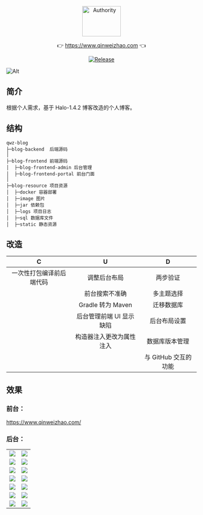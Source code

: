 <p align="center">
  <a class="logo" href="https://github.com/qinweizhao/qwz-blog">
    <img src="https://cdn.jsdelivr.net/gh/qinweizhao/qwz-blog@master/logo.png" height="80" width="45%" alt="Authority">
  </a>
</p>

<p align="center">
👉 <a href="https://www.qinweizhao.com">https://www.qinweizhao.com</a> 👈
</p>

<p align="center">
  <a href="https://github.com/qinweizhao/qwz-blog" target="_blank">
    <img src="https://img.shields.io/github/v/release/qinweizhao/qwz-blog?include_prereleases" alt="Release"/>
  </a>
</p>


![Alt](https://repobeats.axiom.co/api/embed/407d1af8c2e1faff46c37b1336137e2d0d7e27c4.svg "Analytics image")
## 简介

根据个人需求，基于 Halo-1.4.2 博客改造的个人博客。

## 结构

```
qwz-blog
├─blog-backend  后端源码
│
├─blog-frontend 前端源码
│  ├─blog-frontend-admin 后台管理
│  ├─blog-frontend-portal 前台门面
│ 
├─blog-resource 项目资源
│  ├─docker 容器部署
│  ├─image 图片
│  ├─jar 依赖包
│  ├─logs 项目日志
│  ├─sql 数据库文件
│  ├─static 静态资源
```

## 改造

|            C             |            U             |          D           |
| :----------------------: | :----------------------: | :------------------: |
| 一次性打包编译前后端代码 |       调整后台布局       |       两步验证       |
|                          |      前台搜索不准确      |      多主题选择      |
|                          |    Gradle 转为 Maven     |      迁移数据库      |
|                          | 后台管理前端 UI 显示缺陷 |     后台布局设置     |
|                          | 构造器注入更改为属性注入 |    数据库版本管理    |
|                          |                          | 与 GitHub 交互的功能 |

## 效果

### 前台：

https://www.qinweizhao.com/

### 后台：

<table>
    <tr>
        <td><img src="https://gitee.com/qinweizhao/qwz-blog/raw/master/blog-resource/image/2022-04-02_201508.png"/></td>
        <td><img src="https://gitee.com/qinweizhao/qwz-blog/raw/master/blog-resource/image/2022-04-02_201552.png"/></td>
    </tr>
    <tr>
        <td><img src="https://gitee.com/qinweizhao/qwz-blog/raw/master/blog-resource/image/2022-04-02_201755.png"/></td>
        <td><img src="https://gitee.com/qinweizhao/qwz-blog/raw/master/blog-resource/image/2022-04-02_201804.png"/></td>
    </tr>
    <tr>
        <td><img src="https://gitee.com/qinweizhao/qwz-blog/raw/master/blog-resource/image/2022-04-02_201811.png"/></td>
        <td><img src="https://gitee.com/qinweizhao/qwz-blog/raw/master/blog-resource/image/2022-04-02_201815.png"/></td>
    </tr>
    <tr>
        <td><img src="https://gitee.com/qinweizhao/qwz-blog/raw/master/blog-resource/image/2022-04-02_201820.png"/></td>
        <td><img src="https://gitee.com/qinweizhao/qwz-blog/raw/master/blog-resource/image/2022-04-02_201826.png"/></td>
    </tr>
    <tr>
        <td><img src="https://gitee.com/qinweizhao/qwz-blog/raw/master/blog-resource/image/2022-04-02_201834.png"/></td>
        <td><img src="https://gitee.com/qinweizhao/qwz-blog/raw/master/blog-resource/image/2022-04-02_201904.png"/></td>
    </tr>
    <tr>
        <td><img src="https://gitee.com/qinweizhao/qwz-blog/raw/master/blog-resource/image/2022-04-02_201914.png"/></td>
        <td><img src="https://gitee.com/qinweizhao/qwz-blog/raw/master/blog-resource/image/2022-04-02_201925.png"/></td>
    </tr>
    <tr>
        <td><img src="https://gitee.com/qinweizhao/qwz-blog/raw/master/blog-resource/image/2022-04-02_201931.png"/></td>
        <td><img src="https://gitee.com/qinweizhao/qwz-blog/raw/master/blog-resource/image/2022-04-02_202053.png"/></td>
    </tr>
</table>
